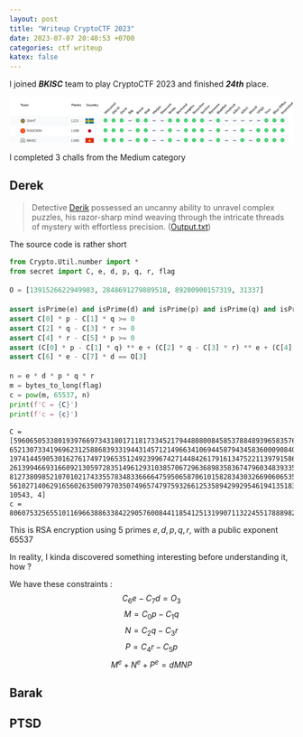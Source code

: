 ```yaml
---
layout: post
title: "Writeup CryptoCTF 2023"
date: 2023-07-07 20:40:53 +0700
categories: ctf writeup
katex: false
---
```


I joined ***BKISC*** team to play CryptoCTF 2023 and finished ***24th*** place.

![Result](../assets/images/Result.png)

I completed $3$ challs from the Medium category

## Derek

> Detective [Derik](../challenges/Crypto%20CTF%202023/Derek/Derik.py) possessed an uncanny ability to unravel complex puzzles, his razor-sharp mind weaving through the intricate threads of mystery with effortless precision. ([Output.txt](../challenges/Crypto%20CTF%202023/Derek/output.txt))

The source code is rather short 

```Python
from Crypto.Util.number import *
from secret import C, e, d, p, q, r, flag

O = [1391526622949983, 2848691279889518, 89200900157319, 31337]

assert isPrime(e) and isPrime(d) and isPrime(p) and isPrime(q) and isPrime(r)
assert C[0] * p - C[1] * q >= 0
assert C[2] * q - C[3] * r >= 0
assert C[4] * r - C[5] * p >= 0
assert (C[0] * p - C[1] * q) ** e + (C[2] * q - C[3] * r) ** e + (C[4] * r - C[5] * p) ** e == d * (C[0] * p - C[1] * q) * (C[2] * q - C[3] * r) * (C[4] * r - C[5] * p)
assert C[6] * e - C[7] * d == O[3]

n = e * d * p * q * r
m = bytes_to_long(flag)
c = pow(m, 65537, n)
print(f'C = {C}')
print(f'c = {c}')
```

```
C = [5960650533801939766973431801711817334521794480800845853788489396583576739362531091881299990317357532712965991685855356736023156123272639095501827949743772, 6521307334196962312588683933194431457121496634106944587943458360009084052009954473233805656430247044180398241991916007097053259167347016989949709567530079, 1974144590530162761749719653512492399674271448426179161347522113979158665904709425021321314572814344781742306475435350045259668002944094011342611452228289, 2613994669316609213059728351496129310385706729636898358367479603483933513667486946164472738443484347294444234222189837370548518512002145671578950835894451, 8127380985210701021743355783483366664759506587061015828343032669060653534242331741280215982865084745259496501567264419306697788067646135512747952351628613, 5610271406291656026350079703507496574797593266125358942992954619413518379131260031910808827754539354830563482514244310277292686031300804846114623378588204, 10543, 4]
c = 80607532565510116966388633842290576008441185412513199071132245517888982730482694498575603226192340250444218146275844981580541820190393565327655055810841864715587561905777565790204415381897361016717820490400344469662479972681922265843907711283466105388820804099348169127917445858990935539611525002789966360469324052731259957798534960845391898385316664884009395500706952606508518095360995300436595374193777531503846662413864377535617876584843281151030183895735511854
```
This is RSA encryption using $5$ primes $e, d, p, q, r$, with a public exponent $65537$

In reality, I kinda discovered something interesting before understanding it, how ?

We have these constraints :
$$ C_6e - C_7d = O_3 $$
$$ M = C_0p - C_1q $$
$$ N = C_2q - C_3r $$
$$ P = C_4r - C_5p $$
$$ M^e + N^e + P^e = dMNP $$

## Barak

## PTSD
